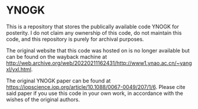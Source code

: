 # YNOGK
This is a repository that stores the publically available code YNOGK for posterity. I do not claim any ownership of this code, do not maintain this code, and this repository is purely for archival purposes.

The original website that this code was hosted on is no longer available but can be found on the wayback machine at http://web.archive.org/web/20220211162431/http://www1.ynao.ac.cn/~yangxl/yxl.html.

The original YNOGK paper can be found at https://iopscience.iop.org/article/10.1088/0067-0049/207/1/6. Please cite said paper if you use this code in your own work, in accordance with the wishes of the original authors.
